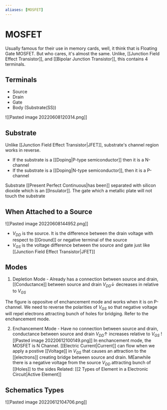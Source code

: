 ```yaml
---
aliases: [MOSFET]
---
```

# MOSFET
Usually famous for their use in memory cards, well, it think that is Floating Gate MOSFET. But who cares, it's almost the same. Unlike, [[Junction Field Effect Transistor]], and [[Bipolar Junction Transistor]], this contains 4 terminals. 

## Terminals
- Source
- Drain
- Gate
- Body (Substrate(SS)) 

![[Pasted image 20220608120314.png]]


## Substrate
Unlike [[Junction Field Effect Transistor|JFET]], substrate's channel region works in reverse.
- If the substrate is a [[Doping|P-type semiconductor]] then it is a N-channel
- If the substrate is a [[Doping|N-type semiconductor]], then it is a P-channel

Substrate [[Present Perfect Continuous|has been]] separated with silicon dioxide which is an [[Insulator]]. The gate which a metallic plate will not touch the substrate



## When Attached to a Source
![[Pasted image 20220608144952.png]]

- $V_{DD}$  is the source. It is the difference between the drain voltage with respect to [[Ground]] or negative terminal of the source
- $V_{GS}$ is the voltage difference between the source and gate just like [[Junction Field Effect Transistor|JFET]]


## Modes
1. Depletion Mode - Already has a connection between source and drain, [[Conductance]] between source and drain $V_{DD} \downarrow$ decreases in relative to $V_{GS}$

The figure is oppositve of enchancement mode and works when it is on P-channel. We need to reverse the polarities of $V_{GS}$  so that negative voltage will repel electrons attracting bunch of holes for bridging. Refer to the enchancement mode.


2. Enchancement Mode - Have no connection between source and drain, conductance between source and drain $V_{DD} \uparrow$ increases relative to $V_{GS}$
![[Pasted image 20220612100149.png]]
In enchancement mode, the MOSFET is N Channel.  [[Electric Current|Current]] can flow when we apply a postive [[Voltage]] in $V_{GS}$
that causes an attraction to the [[electrons]] creating bridge between source and drain. MEanwhile there is a negative voltage from the source $V_{DD}$  attracting bunch of [[Holes]] to the sides
Related: [[2 Types of Element in a Electronic Circuit|Active Element]]


## Schematics Types
![[Pasted image 20220612104706.png]]
